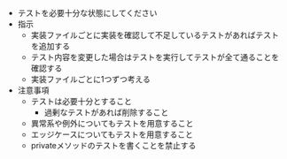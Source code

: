 - テストを必要十分な状態にしてください
- 指示
  - 実装ファイルごとに実装を確認して不足しているテストがあればテストを追加する
  - テスト内容を変更した場合はテストを実行してテストが全て通ることを確認する
  - 実装ファイルごとに1つずつ考える
- 注意事項
  - テストは必要十分とすること
    - 過剰なテストがあれば削除すること
  - 異常系や例外についてもテストを用意すること
  - エッジケースについてもテストを用意すること
  - privateメソッドのテストを書くことを禁止する
